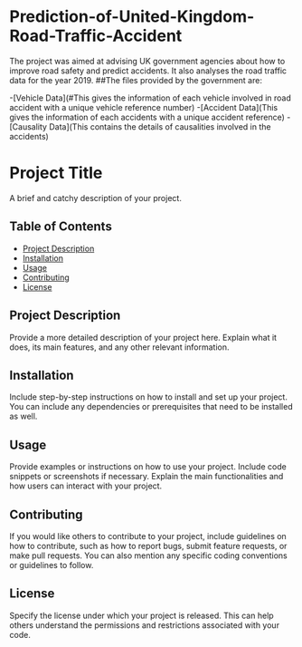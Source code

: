 # Prediction-of-United-Kingdom-Road-Traffic-Accident
The project was aimed at advising UK government agencies about how to improve road safety and predict accidents. It also analyses the road traffic data for the year 2019. ##The files provided by the government are:

-[Vehicle Data](#This gives the information of each vehicle involved in road accident with a unique vehicle reference number)
-[Accident Data](This gives the information of each accidents with a unique accident reference)
-[Causality Data](This contains the details of causalities involved in the accidents)


# Project Title

A brief and catchy description of your project.

## Table of Contents

- [Project Description](#project-description)
- [Installation](#installation)
- [Usage](#usage)
- [Contributing](#contributing)
- [License](#license)

## Project Description

Provide a more detailed description of your project here. Explain what it does, its main features, and any other relevant information.

## Installation

Include step-by-step instructions on how to install and set up your project. You can include any dependencies or prerequisites that need to be installed as well.

## Usage

Provide examples or instructions on how to use your project. Include code snippets or screenshots if necessary. Explain the main functionalities and how users can interact with your project.

## Contributing

If you would like others to contribute to your project, include guidelines on how to contribute, such as how to report bugs, submit feature requests, or make pull requests. You can also mention any specific coding conventions or guidelines to follow.

## License

Specify the license under which your project is released. This can help others understand the permissions and restrictions associated with your code.



